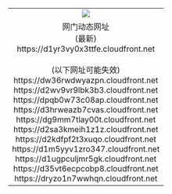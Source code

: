 ﻿<table>
  <tr></tr>
  <tr><td colspan=2 align=center><img src="https://d1yr3vy0x3ttfe.cloudfront.net/Up/oGate.jpg" /></td></tr>
  <tr><td colspan=2 align=center>网门动态网址<br/>(最新)
<br>https://d1yr3vy0x3ttfe.cloudfront.net
<br/><br/>(以下网址可能失效)
<br>https://dw36rwdwyazpn.cloudfront.net
<br>https://d2wv9vr9lbk3b3.cloudfront.net
<br>https://dpqb0w73c08ap.cloudfront.net
<br>https://d3hrweazb7cvas.cloudfront.net
<br>https://dg9mm7tlay00t.cloudfront.net
<br>https://d2sa3kmeih1z1z.cloudfront.net
<br>https://d2kdfpf2t3xuqo.cloudfront.net
<br>https://d1m5yyv1zro347.cloudfront.net
<br>https://d1ugpculjmr5gk.cloudfront.net
<br>https://d35vt6ecpcobp8.cloudfront.net
<br>https://dryzo1n7wwhqn.cloudfront.net
    </td>
  </tr>
</table>
